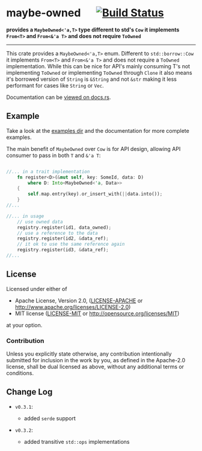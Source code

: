
# maybe-owned &emsp; [![Build Status](https://travis-ci.org/rustonaut/maybe-owned.svg?branch=master)](https://travis-ci.org/rustonaut/maybe-owned)

**provides a `MaybeOwned<'a,T>` type different to std's `Cow` it implements `From<T>` and `From<&'a T>` and does not require `ToOwned`**

---

This crate provides a `MaybeOwned<'a,T>` enum. Different to `std::borrow::Cow` it
implements `From<T>` and `From<&'a T>` and does not require a `ToOwned` implementation.
While this can be nice for API's mainly consuming T's not implementing `ToOwned` or implementing
`ToOwned` through `Clone` it also means it's borrowed version of `String` is
`&String` and not `&str` making it less performant for cases like `String` or `Vec`.


Documentation can be [viewed on docs.rs](https://docs.rs/maybe-owned).


## Example

Take a look at the [examples dir](./examples) and the documentation
for more complete examples.

The main benefit of `MaybeOwned` over `Cow` is for API design,
allowing API consumer to pass in both `T` and `&'a T`:

```rust

//... in a trait implementation
    fn register<D>(&mut self, key: SomeId, data: D)
        where D: Into<MaybeOwned<'a, Data>>
    {
        self.map.entry(key).or_insert_with(||data.into());
    }
//...

//... in usage
    // use owned data
    registry.register(id1, data_owned);
    // use a reference to the data
    registry.register(id2, &data_ref);
    // it ok to use the same reference again
    registry.register(id3, &data_ref);
//...
```




## License

Licensed under either of

 * Apache License, Version 2.0, ([LICENSE-APACHE](LICENSE-APACHE) or http://www.apache.org/licenses/LICENSE-2.0)
 * MIT license ([LICENSE-MIT](LICENSE-MIT) or http://opensource.org/licenses/MIT)

at your option.

### Contribution

Unless you explicitly state otherwise, any contribution intentionally submitted
for inclusion in the work by you, as defined in the Apache-2.0 license, shall be dual licensed as above, without any
additional terms or conditions.


## Change Log

- `v0.3.1`:
  - added `serde` support

- `v0.3.2`:
  - added transitive `std::ops` implementations